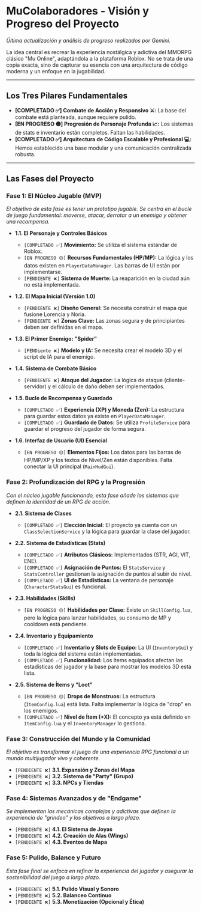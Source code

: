 # MuColaboradores - Visión y Progreso del Proyecto

*Última actualización y análisis de progreso realizados por Gemini.*

La idea central es recrear la experiencia nostálgica y adictiva del MMORPG clásico "Mu Online", adaptándola a la plataforma Roblox. No se trata de una copia exacta, sino de capturar su esencia con una arquitectura de código moderna y un enfoque en la jugabilidad.

---

## Los Tres Pilares Fundamentales

- **[COMPLETADO ✅] Combate de Acción y Responsivo ⚔️:** La base del combate está planteada, aunque requiere pulido.
- **[EN PROGRESO 🟡] Progresión de Personaje Profunda 📈:** Los sistemas de stats e inventario están completos. Faltan las habilidades.
- **[COMPLETADO ✅] Arquitectura de Código Escalable y Profesional 💻:** Hemos establecido una base modular y una comunicación centralizada robusta.

---

## Las Fases del Proyecto

### Fase 1: El Núcleo Jugable (MVP)
*El objetivo de esta fase es tener un prototipo jugable. Se centra en el bucle de juego fundamental: moverse, atacar, derrotar a un enemigo y obtener una recompensa.*

- **1.1. El Personaje y Controles Básicos**
  - `[COMPLETADO ✅]` **Movimiento:** Se utiliza el sistema estándar de Roblox.
  - `[EN PROGRESO 🟡]` **Recursos Fundamentales (HP/MP):** La lógica y los datos existen en `PlayerDataManager`. Las barras de UI están por implementarse.
  - `[PENDIENTE ❌]` **Sistema de Muerte:** La reaparición en la ciudad aún no está implementada.

- **1.2. El Mapa Inicial (Versión 1.0)**
  - `[PENDIENTE ❌]` **Diseño General:** Se necesita construir el mapa que fusione Lorencia y Noria.
  - `[PENDIENTE ❌]` **Zonas Clave:** Las zonas segura y de principiantes deben ser definidas en el mapa.

- **1.3. El Primer Enemigo: "Spider"**
  - `[PENDiente ❌]` **Modelo y IA:** Se necesita crear el modelo 3D y el script de IA para el enemigo.

- **1.4. Sistema de Combate Básico**
  - `[PENDIENTE ❌]` **Ataque del Jugador:** La lógica de ataque (cliente-servidor) y el cálculo de daño deben ser implementados.

- **1.5. Bucle de Recompensa y Guardado**
  - `[COMPLETADO ✅]` **Experiencia (XP) y Moneda (Zen):** La estructura para guardar estos datos ya existe en `PlayerDataManager`.
  - `[COMPLETADO ✅]` **Guardado de Datos:** Se utiliza `ProfileService` para guardar el progreso del jugador de forma segura.

- **1.6. Interfaz de Usuario (UI) Esencial**
  - `[EN PROGRESO 🟡]` **Elementos Fijos:** Los datos para las barras de HP/MP/XP y los textos de Nivel/Zen están disponibles. Falta conectar la UI principal (`MainHudGui`).

### Fase 2: Profundización del RPG y la Progresión
*Con el núcleo jugable funcionando, esta fase añade los sistemas que definen la identidad de un RPG de acción.*

- **2.1. Sistema de Clases**
  - `[COMPLETADO ✅]` **Elección Inicial:** El proyecto ya cuenta con un `ClassSelectionService` y la lógica para guardar la clase del jugador.

- **2.2. Sistema de Estadísticas (Stats)**
  - `[COMPLETADO ✅]` **Atributos Clásicos:** Implementados (STR, AGI, VIT, ENE).
  - `[COMPLETADO ✅]` **Asignación de Puntos:** El `StatsService` y `StatsController` gestionan la asignación de puntos al subir de nivel.
  - `[COMPLETADO ✅]` **UI de Estadísticas:** La ventana de personaje (`CharacterStatsGui`) es funcional.

- **2.3. Habilidades (Skills)**
  - `[EN PROGRESO 🟡]` **Habilidades por Clase:** Existe un `SkillConfig.lua`, pero la lógica para lanzar habilidades, su consumo de MP y cooldown está pendiente.

- **2.4. Inventario y Equipamiento**
  - `[COMPLETADO ✅]` **Inventario y Slots de Equipo:** La UI (`InventoryGui`) y toda la lógica del sistema están implementadas.
  - `[COMPLETADO ✅]` **Funcionalidad:** Los ítems equipados afectan las estadísticas del jugador y la base para mostrar los modelos 3D está lista.

- **2.5. Sistema de Ítems y "Loot"**
  - `[EN PROGRESO 🟡]` **Drops de Monstruos:** La estructura (`ItemConfig.lua`) está lista. Falta implementar la lógica de "drop" en los enemigos.
  - `[COMPLETADO ✅]` **Nivel de Ítem (+X):** El concepto ya está definido en `ItemConfig.lua` y el `InventoryManager` lo gestiona.

### Fase 3: Construcción del Mundo y la Comunidad
*El objetivo es transformar el juego de una experiencia RPG funcional a un mundo multijugador vivo y coherente.*

- `[PENDIENTE ❌]` **3.1. Expansión y Zonas del Mapa**
- `[PENDIENTE ❌]` **3.2. Sistema de "Party" (Grupo)**
- `[PENDIENTE ❌]` **3.3. NPCs y Tiendas**

### Fase 4: Sistemas Avanzados y de "Endgame"
*Se implementan las mecánicas complejas y adictivas que definen la experiencia de "grindeo" y los objetivos a largo plazo.*

- `[PENDIENTE ❌]` **4.1. El Sistema de Joyas**
- `[PENDIENTE ❌]` **4.2. Creación de Alas (Wings)**
- `[PENDIENTE ❌]` **4.3. Eventos de Mapa**

### Fase 5: Pulido, Balance y Futuro
*Esta fase final se enfoca en refinar la experiencia del jugador y asegurar la sostenibilidad del juego a largo plazo.*

- `[PENDIENTE ❌]` **5.1. Pulido Visual y Sonoro**
- `[PENDIENTE ❌]` **5.2. Balanceo Continuo**
- `[PENDIENTE ❌]` **5.3. Monetización (Opcional y Ética)**

